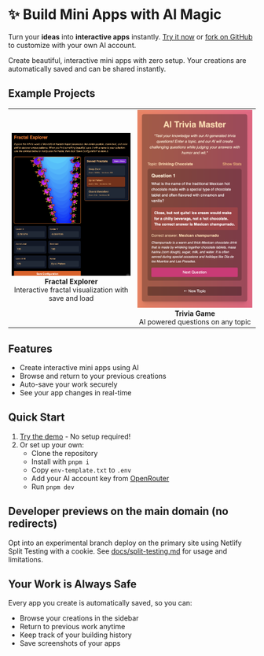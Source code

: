 # ✨ Build Mini Apps with AI Magic

Turn your **ideas** into **interactive apps** instantly. [Try it now](https://vibes.diy/) or [fork on GitHub](https://github.com/fireproof-storage/ai-app-builder) to customize with your own AI account.

Create beautiful, interactive mini apps with zero setup. Your creations are automatically saved and can be shared instantly.

## Example Projects

<div align="center">
  <table>
    <tr>
      <td align="center">
        <img src="./public/fractal.png" alt="Fractal Explorer" width="400"/>
        <br />
        <b>Fractal Explorer</b>
        <br />
        Interactive fractal visualization with save and load
      </td>
      <td align="center">
        <img src="./public/trivia.png" alt="Trivia Game" width="400"/>
        <br />
        <b>Trivia Game</b>
        <br />
        AI powered questions on any topic
      </td>
    </tr>
  </table>
</div>

## Features

- Create interactive mini apps using AI
- Browse and return to your previous creations
- Auto-save your work securely
- See your app changes in real-time

## Quick Start

1. [Try the demo](https://vibes.diy/) - No setup required!
2. Or set up your own:
   - Clone the repository
   - Install with `pnpm i`
   - Copy `env-template.txt` to `.env`
   - Add your AI account key from [OpenRouter](https://openrouter.ai/settings/keys)
   - Run `pnpm dev`

## Developer previews on the main domain (no redirects)

Opt into an experimental branch deploy on the primary site using Netlify Split Testing with a cookie. See [docs/split-testing.md](docs/split-testing.md) for usage and limitations.

## Your Work is Always Safe

Every app you create is automatically saved, so you can:

- Browse your creations in the sidebar
- Return to previous work anytime
- Keep track of your building history
- Save screenshots of your apps
